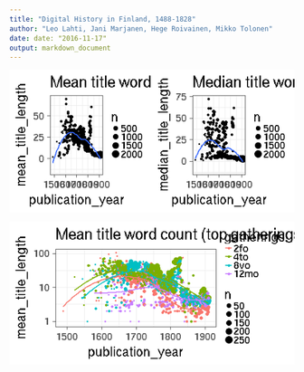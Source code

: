 ```yaml
---
title: "Digital History in Finland, 1488-1828"
author: "Leo Lahti, Jani Marjanen, Hege Roivainen, Mikko Tolonen"
date: date: "2016-11-17"
output: markdown_document
---
```






![plot of chunk title_length](figure-2016-manuscript/title_length-1.png)






![plot of chunk title_length_by_gatherings](figure-2016-manuscript/title_length_by_gatherings-1.png)







